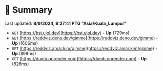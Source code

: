 # 📖 Summary
Last updated: **8/9/2024, 8:27:41 PTG "Asia/Kuala_Lumpur"**

- `GET` [https://hst.ujol.dev](https://hst.ujol.dev) - **Up** (729ms)
- `GET` [https://reddviz.deno.dev/gimme](https://reddviz.deno.dev/gimme) - **Up** (1606ms)
- `GET` [https://reddviz.amar.kim/gimme](https://reddviz.amar.kim/gimme) - **Up** (898ms)
- `GET` [https://dumb.onrender.com](https://dumb.onrender.com) - **Up** (826ms)
